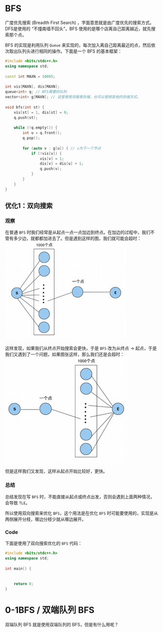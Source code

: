 # BFS
广度优先搜索 (Breadth First Search) ，字面意思就是由广度优先的搜索方式。DFS是使用的 “不撞南墙不回头”，BFS 使用的是哪个店离自己距离越近，就先搜索那个点。

BFS 的实现是利用队列 `Queue` 来实现的，每次加入离自己距离最近的点，然后依次取出队列头进行相同的操作。下面是一个 BFS 的基本框架：

```cpp
#include <bits/stdc++.h>
using namespace std;

const int MAXN = 10005;

int vis[MAXN], dis[MAXN];
queue<int> q; // BFS需要的队列
vector<int> g[MAXN]; // 这里使用邻接表存储，也可以使用其他的存储方式。

void bfs(int st) {
	vis[st] = 1, dis[st] = 0;
	q.push(st);

	while (!q.empty()) {
		int u = q.front();
		q.pop();

		for (auto v : g[u]) { // v为下一个节点
			if (!vis[v]) {
				vis[v] = 1;
				dis[v] = dis[u] + 1;
				q.push(v);
			}
		}
	}
}
```
## 优化1：双向搜索
### 观察
在普通 `BFS` 时我们经常是从起点一点一点加边到终点。在加边的过程中，我们不管有多少边，就都都加进去了。但是遇到这样的图，我们就可能会超时：
![image lost](../../assets/images/BFS1.png)

这样发现，如果我们从终点开始搜索会更快，于是 `BFS` 改为从终点 $\to$ 起点，于是我们又遇到了一个问题，如果图张这样，那么我们还是会超时：
![image lost](../../assets/images/BFS2.png)

但是这样我们又发现，这样从起点开始比较好，更快。

### 总结
总结发现在写 `BFS` 时，不能直接从起点或终点出发，否则会遇到上面两种情况，会导致 `TLE`。

所以使用双向搜索来优化 `BFS`，这个用法是在优化 `BFS` 时可能要使用的，实现是从两侧展开分枝，哪边分枝少就从哪边展开。

### Code
下面是使用了双向搜索优化的 `BFS` 代码：
```cpp
#include <bits/stdc++.h>
using namespace std;

int main() {
	
	
	return 0;
}
```
# 0-1BFS / 双端队列 BFS
双端队列 BFS 就是使用双端队列的 BFS，但是有什么用呢？